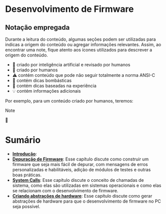 # Desenvolvimento de Firmware

## Notação empregada

Durante a leitura do conteúdo, algumas seções podem ser utilizadas para indicas a origem do conteúdo ou agregar informações relevantes. Assim, ao encontrar uma note, fique atento aos ícones utilizados para descrever a origem do conteúdo. 

* :robot: criado por inteligência artificial e revisado por humanos
* :brain: criado por humanos
* :warning: contém conteúdo que pode não seguir totalmente a norma ANSI-C
* :exploding_head: contém dicas bombásticas
* :older_man: contém dicas baseadas na experiência
* :bulb: contém informações adicionais

Por exemplo, para um conteúdo criado por humanos, teremos:

> [!NOTE]
> :brain: 

# Sumário

* **[Introdução]()**:
* **[Depuração de Firmware](./debugging.md)**: Esse capítulo discute como construir um firmware que seja mais fácil de depurar, com mensagens de erros personalizadas e habilitáveis, adição de módulos de testes e outras boas práticas.
* **[System Calls](./systemcalls.md)**: Esse capítulo discute o conceito de chamadas de sistema, como elas são utilizadas em sistemas operacionais e como elas se relacionam com o desenvolvimento de firmware.
* **[Criando abstrações de hardware](./hwsimul.md)**: Esse capítulo discute como gerar abstrações de hardware para que o desenvolvimento de firmware no PC seja possível.



<!--  Emojis: https://awes0mem4n.github.io/emojis-github.html -->
